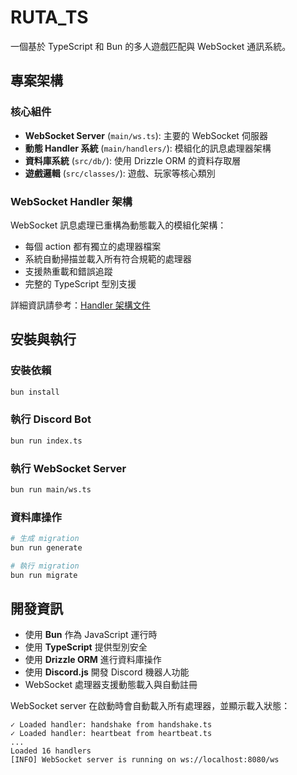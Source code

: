 # RUTA_TS

一個基於 TypeScript 和 Bun 的多人遊戲匹配與 WebSocket 通訊系統。

## 專案架構

### 核心組件

- **WebSocket Server** (`main/ws.ts`): 主要的 WebSocket 伺服器
- **動態 Handler 系統** (`main/handlers/`): 模組化的訊息處理器架構
- **資料庫系統** (`src/db/`): 使用 Drizzle ORM 的資料存取層
- **遊戲邏輯** (`src/classes/`): 遊戲、玩家等核心類別

### WebSocket Handler 架構

WebSocket 訊息處理已重構為動態載入的模組化架構：

- 每個 action 都有獨立的處理器檔案
- 系統自動掃描並載入所有符合規範的處理器
- 支援熱重載和錯誤追蹤
- 完整的 TypeScript 型別支援

詳細資訊請參考：[Handler 架構文件](./main/handlers/README.md)

## 安裝與執行

### 安裝依賴

```bash
bun install
```

### 執行 Discord Bot

```bash
bun run index.ts
```

### 執行 WebSocket Server

```bash
bun run main/ws.ts
```

### 資料庫操作

```bash
# 生成 migration
bun run generate

# 執行 migration
bun run migrate
```

## 開發資訊

- 使用 **Bun** 作為 JavaScript 運行時
- 使用 **TypeScript** 提供型別安全
- 使用 **Drizzle ORM** 進行資料庫操作
- 使用 **Discord.js** 開發 Discord 機器人功能
- WebSocket 處理器支援動態載入與自動註冊

WebSocket server 在啟動時會自動載入所有處理器，並顯示載入狀態：

```
✓ Loaded handler: handshake from handshake.ts
✓ Loaded handler: heartbeat from heartbeat.ts
...
Loaded 16 handlers
[INFO] WebSocket server is running on ws://localhost:8080/ws
```
